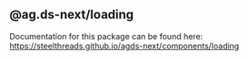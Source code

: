 ## @ag.ds-next/loading

Documentation for this package can be found here: https://steelthreads.github.io/agds-next/components/loading
